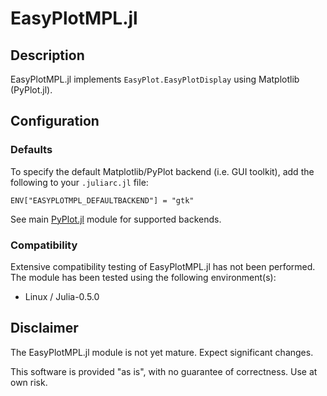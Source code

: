 # EasyPlotMPL.jl

## Description

EasyPlotMPL.jl implements `EasyPlot.EasyPlotDisplay` using Matplotlib (PyPlot.jl).

## Configuration

### Defaults

To specify the default Matplotlib/PyPlot backend (i.e. GUI toolkit), add the following to your `.juliarc.jl` file:

	ENV["EASYPLOTMPL_DEFAULTBACKEND"] = "gtk"

See main [PyPlot.jl](https://github.com/stevengj/PyPlot.jl) module for supported backends.

### Compatibility

Extensive compatibility testing of EasyPlotMPL.jl has not been performed.  The module has been tested using the following environment(s):

 - Linux / Julia-0.5.0

## Disclaimer

The EasyPlotMPL.jl module is not yet mature.  Expect significant changes.

This software is provided "as is", with no guarantee of correctness.  Use at own risk.
